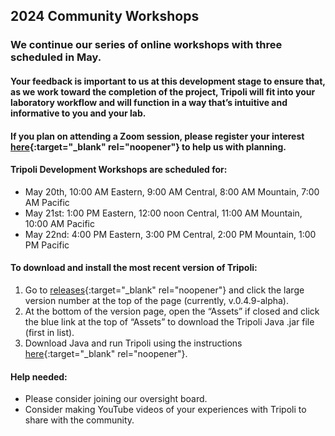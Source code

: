 
## 2024 Community Workshops

### We continue our series of online workshops with three scheduled in May.

#### Your feedback is important to us at this development stage to ensure that, as we work toward the completion of the project, Tripoli will fit into your laboratory workflow and will function in a way that’s intuitive and informative to you and your lab. 


#### If you plan on attending a Zoom session, please register your interest [here](https://forms.gle/TxogyVTVb2TZrymq7){:target="_blank" rel="noopener"} to help us with planning.


#### Tripoli Development Workshops are scheduled for:

- May 20th, 10:00 AM Eastern, 9:00 AM Central, 8:00 AM Mountain, 7:00 AM Pacific
- May 21st: 1:00 PM Eastern, 12:00 noon Central, 11:00 AM Mountain, 10:00 AM Pacific
- May 22nd: 4:00 PM Eastern, 3:00 PM Central, 2:00 PM Mountain, 1:00 PM Pacific
  


#### To download and install the most recent version of Tripoli:
1. Go to [releases](https://github.com/CIRDLES/Tripoli/releases){:target="_blank" rel="noopener"} and click the large version number at the top of the page (currently, v.0.4.9-alpha).
2. At the bottom of the version page, open the “Assets” if closed and click the blue link at the top of “Assets” to download the Tripoli Java .jar file (first in list).
3. Download Java and run Tripoli using the instructions [here](https://github.com/CIRDLES/Tripoli/blob/main/README.md){:target="_blank" rel="noopener"}.


#### Help needed:
- Please consider joining our oversight board.
- Consider making YouTube videos of your experiences with Tripoli to share with the community.
